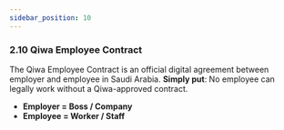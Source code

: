 ```yaml
---
sidebar_position: 10
---
```

### 2.10  Qiwa Employee Contract

The Qiwa Employee Contract is an official digital agreement between employer and employee in Saudi Arabia.
**Simply put**: No employee can legally work without a Qiwa-approved contract.

- **Employer = Boss / Company**
- **Employee = Worker / Staff**